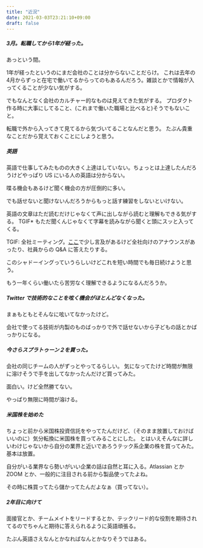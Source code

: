 ```yaml
---
title: "近況"
date: 2021-03-03T23:21:10+09:00
draft: false
---
```


##### 3月。転職してから1年が経った。

あっという間。

1年が経ったというのにまだ会社のことは分からないことだらけ。
これは去年の4月からずっと在宅で働いてるからってのもあるんだろう。雑談とかで情報が入ってくることが少ない気がする。

でもなんとなく会社のカルチャー的なものは見えてきた気がする。
プロダクト作る時に大事にしてること、(これまで働いた職場と比べると)そうでもないこと。

転職で外から入ってきて見てるから気づいてることなんだと思う。
たぶん貴重なことだから覚えておくことにしようと思う。

##### 英語

英語で仕事してみたものの大きく上達はしていない。ちょっとは上達したんだろうけどやっぱり US にいる人の英語は分からない。

喋る機会もあるけど聞く機会の方が圧倒的に多い。

でも話せないと聞けないんだろうからもっと話す練習をしないといけない。

英語の文章はただ読むだけじゃなくて声に出しながら読むと理解もできる気がする。
TGIF* もただ聞くんじゃなくて字幕を読みながら聞くと頭にスッと入ってくる。

TGIF: 全社ミーティング。[ここ](https://www.thinkwithgoogle.com/future-of-marketing/management-and-culture/passion-not-perks/)で少し言及があるけど全社向けのアナウンスがあったり、社員からの Q&A に答えたりする。

このシャドーイングっていうらしいけどこれを短い時間でも毎日続けようと思う。

もう一年くらい働いたら苦労なく理解できるようになるんだろうか。

##### Twitter で技術的なことを呟く機会がほとんどなくなった。
まぁもともとそんなに呟いてなかったけど。

会社で使ってる技術が内製のものばっかりで外で話せないから子どもの話とかばっかりになる。

##### 今さらスプラトゥーン２を買った。

会社の同じチームの人がずっとやってるらしい。
気になってたけど時間が無限に溶けそうで手を出してなかったんだけど買ってみた。

面白い。けど全然勝てない。

やっぱり無限に時間が溶ける。

##### 米国株を始めた

ちょっと前から米国株投資信託をやってたんだけど、（そのまま放置しておけばいいのに）気分転換に米国株を買ってみることにした。
とはいえそんなに詳しいわけじゃないから自分の業界と近いであろうテック系企業の株を買ってみた。基本は放置。

自分がいる業界なら勢いがいい企業の話は自然と耳に入る。Atlassian とか ZOOM とか、一般的に注目される前から製品使ってたよね。

その時に株買ってたら儲かってたんだよなぁ（買ってない）。

##### 2年目に向けて

面接官とか、チームメイトをリードするとか、テックリード的な役割を期待されてるのでちゃんと期待に答えられるように英語頑張る。

たぶん英語さえなんとかなればなんとかなりそうではある。
